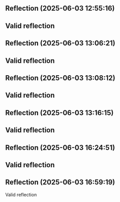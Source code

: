 

## Reflection (2025-06-03 12:55:16)

Valid reflection
---


## Reflection (2025-06-03 13:06:21)

Valid reflection
---


## Reflection (2025-06-03 13:08:12)

Valid reflection
---


## Reflection (2025-06-03 13:16:15)

Valid reflection
---


## Reflection (2025-06-03 16:24:51)

Valid reflection
---


## Reflection (2025-06-03 16:59:19)

Valid reflection